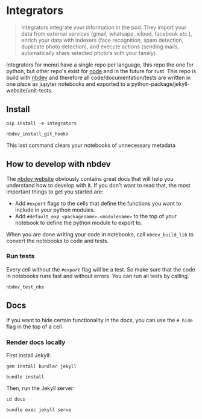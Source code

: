 # Integrators
> Integrators integrate your information in the pod. They import your data from external services (gmail, whatsapp, icloud, facebook etc.), enrich your data with indexers (face recognition, spam detection, duplicate photo detection), and execute actions (sending mails, automatically share selected photo's with your family).


Integrators for memri have a single repo per language, this repo the one for python, but other repo's exist for [node](https://gitlab.memri.io/memri/nodeintegrators) and in the future for rust. This repo is build with [nbdev](https://github.com/fastai/nbdev) and therefore all code/documentation/tests are written in one place as jupyter notebooks and exported to a python-package/jekyll-website/unit-tests.

## Install

`pip install -e integrators`

`nbdev_install_git_hooks`

This last command clears your notebooks of unnecessary metadata

## How to develop with nbdev

The [nbdev website](https://github.com/fastai/nbdev) obviously contains great docs that will help you understand how to develop with it. If you don't want to read that, the most important things to get you started are:

- Add `#export` flags to the cells that define the functions you want to include in your python modules.
- Add `#default_exp <packagename>.<modulename>` to the top of your notebook to define the python module to export to.

When you are done writing your code in notebooks, call `nbdev_build_lib` to convert the notebooks to code and tests.

### Run tests

Every cell without the `#export` flag will be a test. So make sure that the code in notebooks runs fast and without errors. You can run all tests by calling.

`nbdev_test_nbs`

## Docs

If you want to hide certain functionality in the docs, you can use the `# hide` flag in the top of a cell

### Render docs locally

First install Jekyll:

`gem install bundler jekyll`

`bundle install`

Then, run the Jekyll server:

`cd docs`

`bundle exec jekyll serve`
